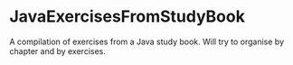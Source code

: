 # JavaExercisesFromStudyBook

A compilation of exercises from a Java study book. 
Will try to organise by chapter and by exercises.
